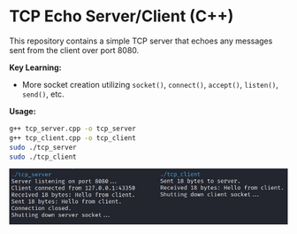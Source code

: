 
# TCP Echo Server/Client (C++)

This repository contains a simple TCP server that echoes any messages sent from the client over port 8080.

**Key Learning:**
- More socket creation utilizing `socket()`, `connect()`, `accept()`, `listen()`, `send()`, etc.

**Usage:**
```bash
g++ tcp_server.cpp -o tcp_server
g++ tcp_client.cpp -o tcp_client
sudo ./tcp_server
sudo ./tcp_client
```

![tcp_echo_server_client_screenshot](tcp_echo_server_client.JPG)
